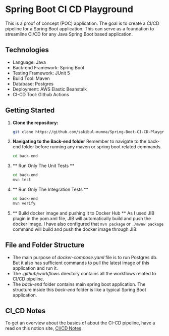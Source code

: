 # Spring Boot CI CD Playground

This is a proof of concept (POC) application. The goal is to create a CI/CD pipeline for a Spring Boot application. This can serve as a foundation to streamline CI/CD for any Java Spring Boot based application.

## Technologies
- Language: Java
- Back-end Framework: Spring Boot
- Testing Framework: JUnit 5
- Build Tool: Maven
- Database: Postgres
- Deployment: AWS Elastic Beanstalk
- CI-CD Tool: Github Actions

## Getting Started

1. **Clone the repository:**
   ```bash
   git clone https://github.com/sakibul-munna/Spring-Boot-CI-CD-Playground.git
   ```
2. **Navigating to the Back-end folder**
   Remember to navigate to the back-end folder before running any maven or spring boot related commands.
   ```bash
   cd back-end
   ```
3. ** Run Only The Unit Tests **
   ```bash
   cd back-end
   mvn test
   ```
4. ** Run Only The Integration Tests **
   ```bash
   cd back-end
   mvn verify
   ```
3. ** Build docker image and pushing it to Docker Hub **
   As I used JIB plugin in the pom.xml file, JIB will automatically build and push the docker image. I have also configured that ```mvn package``` or ```./mvnw package``` command will build and push the docker image through JIB.

## File and Folder Structure
- The main purpose of _docker-compose.yaml_ file is to run Postgres db. But it also has sufficient commands to pull the latest image of this application and run it.
- The _.github/workflows_ directory contains all the workflows related to CI/CD pipeline. 
- The _back-end_ folder contains main spring boot application. The structure inside this _back-end_ folder is like a typical Spring Boot application.

## CI_CD Notes
To get an overview about the basics of about the CI-CD pipeline, have a read on this notion site, [CI/CD Notes](https://sakibul-munna.notion.site/CI-CD-Notes-1e0a6ce10b1a4a0d9622d48cb796dc2a)
